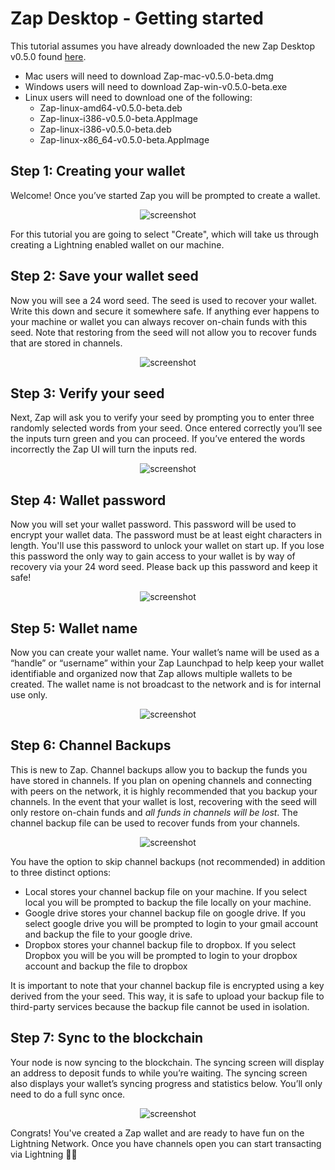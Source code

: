 # Zap Desktop - Getting started

This tutorial assumes you have already downloaded the new Zap Desktop v0.5.0 found [here](https://github.com/LN-Zap/zap-desktop/releases).

  - Mac users will need to download Zap-mac-v0.5.0-beta.dmg
  - Windows users will need to download Zap-win-v0.5.0-beta.exe
  - Linux users will need to download one of the following:
      - Zap-linux-amd64-v0.5.0-beta.deb
      - Zap-linux-i386-v0.5.0-beta.AppImage
      - Zap-linux-i386-v0.5.0-beta.deb
      - Zap-linux-x86_64-v0.5.0-beta.AppImage

## Step 1: Creating your wallet
Welcome! Once you’ve started Zap you will be prompted to create a wallet.

<p align='center'>
  <img src='https://imgur.com/riyfx1K.png' alt='screenshot' />
</p>

For this tutorial you are going to select "Create", which will take us through creating a Lightning enabled wallet on our machine.

## Step 2: Save your wallet seed
Now you will see a 24 word seed. The seed is used to recover your wallet. Write this down and secure it somewhere safe. If anything ever happens to your machine or wallet you can always recover on-chain funds with this seed. Note that restoring from the seed will not allow you to recover funds that are stored in channels.

<p align='center'>
  <img src='https://imgur.com/eo783Fu.png' alt='screenshot' />
</p>

## Step 3: Verify your seed
Next, Zap will ask you to verify your seed by prompting you to enter three randomly selected words from your seed. Once entered correctly you’ll see the inputs turn green and you can proceed. If you’ve entered the words incorrectly the Zap UI will turn the inputs red.

<p align='center'>
  <img src='https://imgur.com/1Q3R0Jy.png' alt='screenshot' />
</p>

## Step 4: Wallet password
Now you will set your wallet password. This password will be used to encrypt your wallet data. The password must be at least eight characters in length. You'll use this password to unlock your wallet on start up. If you lose this password the only way to gain access to your wallet is by way of recovery via your 24 word seed. Please back up this password and keep it safe!

<p align='center'>
  <img src='https://imgur.com/kMtVYmq.png' alt='screenshot' />
</p>

## Step 5: Wallet name
Now you can create your wallet name. Your wallet’s name will be used as a “handle” or “username” within your Zap Launchpad to help keep your wallet identifiable and organized now that Zap allows multiple wallets to be created. The wallet name is not broadcast to the network and is for internal use only.

<p align='center'>
  <img src='https://imgur.com/MYnpuwl.png' alt='screenshot' />
</p>

## Step 6: Channel Backups
This is new to Zap. Channel backups allow you to backup the funds you have stored in channels. If you plan on opening channels and connecting with peers on the network, it is highly recommended that you backup your channels. In the event that your wallet is lost, recovering with the seed will only restore on-chain funds and *all funds in channels will be lost*. The channel backup file can be used to recover funds from your channels.

<p align='center'>
  <img src='https://imgur.com/V90Lt4a.png' alt='screenshot' />
</p>

You have the option to skip channel backups (not recommended) in addition to three distinct options:
- Local stores your channel backup file on your machine. If you select local you will be prompted to backup the file locally on your machine.
- Google drive stores your channel backup file on google drive.
  If you select google drive you will be prompted to login to your gmail account and backup the file to your google drive.
- Dropbox stores your channel backup file to dropbox.
  If you select Dropbox you will be you will be prompted to login to your dropbox account and backup the file to dropbox
    
It is important to note that your channel backup file is encrypted using a key derived from the your seed. This way, it is safe to upload your backup file to third-party services because the backup file cannot be used in isolation.

## Step 7: Sync to the blockchain
Your node is now syncing to the blockchain. The syncing screen will display an address to deposit funds to while you’re waiting. The syncing screen also displays your wallet’s syncing progress and statistics below. You’ll only need to do a full sync once.

<p align='center'>
  <img src='https://imgur.com/KM7qLZ9.png' alt='screenshot' />
</p>

Congrats! You've created a Zap wallet and are ready to have fun on the Lightning Network. Once you have channels open you can start transacting via Lightning 🍻😃